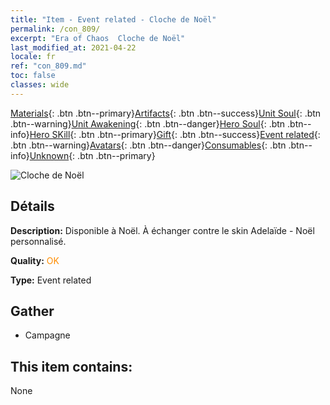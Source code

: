 ```yaml
---
title: "Item - Event related - Cloche de Noël"
permalink: /con_809/
excerpt: "Era of Chaos  Cloche de Noël"
last_modified_at: 2021-04-22
locale: fr
ref: "con_809.md"
toc: false
classes: wide
---
```

 [Materials](/ItemsFR/){: .btn .btn--primary}[Artifacts](/ItemsFR/Artifacts/){: .btn .btn--success}[Unit Soul](/ItemsFR/UnitSoul/){: .btn .btn--warning}[Unit Awakening](/ItemsFR/UnitAwakening/){: .btn .btn--danger}[Hero Soul](/ItemsFR/HeroSoul/){: .btn .btn--info}[Hero SKill](/ItemsFR/HeroSkill/){: .btn .btn--primary}[Gift](/ItemsFR/Gift/){: .btn .btn--success}[Event related](/ItemsFR/Events/){: .btn .btn--warning}[Avatars](/ItemsFR/Avatars/){: .btn .btn--danger}[Consumables](/ItemsFR/Consumables/){: .btn .btn--info}[Unknown](/ItemsFR/Unknown/){: .btn .btn--primary}

 ![Cloche de Noël](/images/t/i_3067.png)

## Détails
 **Description:** Disponible à Noël. À échanger contre le skin Adelaïde - Noël personnalisé.

 **Quality:** <span style="color: #FF8C00">OK</span>

 **Type:** Event related

## Gather

*    Campagne 

## This item contains:

  None

